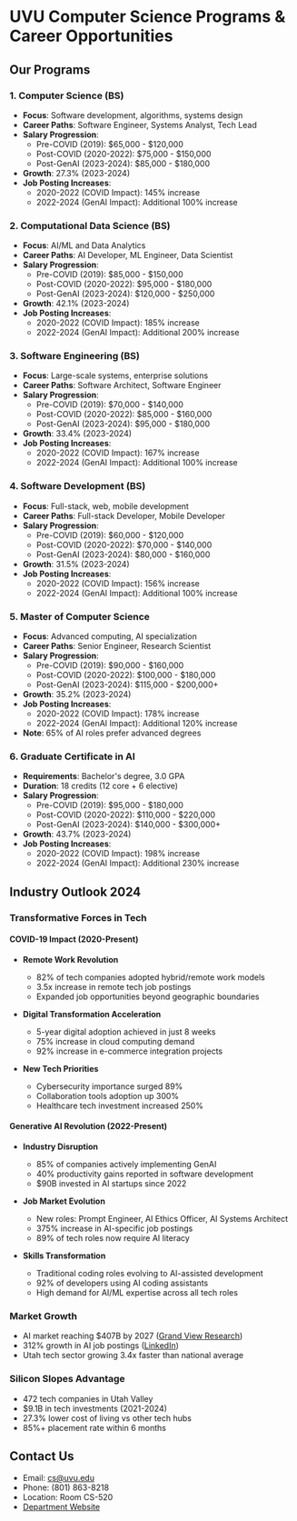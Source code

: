 # UVU Computer Science Programs & Career Opportunities

## Our Programs

### 1. **Computer Science (BS)**
- **Focus**: Software development, algorithms, systems design
- **Career Paths**: Software Engineer, Systems Analyst, Tech Lead
- **Salary Progression**:
  - Pre-COVID (2019): $65,000 - $120,000
  - Post-COVID (2020-2022): $75,000 - $150,000
  - Post-GenAI (2023-2024): $85,000 - $180,000
- **Growth**: 27.3% (2023-2024)
- **Job Posting Increases**:
  - 2020-2022 (COVID Impact): 145% increase
  - 2022-2024 (GenAI Impact): Additional 100% increase

### 2. **Computational Data Science (BS)**
- **Focus**: AI/ML and Data Analytics
- **Career Paths**: AI Developer, ML Engineer, Data Scientist
- **Salary Progression**:
  - Pre-COVID (2019): $85,000 - $150,000
  - Post-COVID (2020-2022): $95,000 - $180,000
  - Post-GenAI (2023-2024): $120,000 - $250,000
- **Growth**: 42.1% (2023-2024)
- **Job Posting Increases**:
  - 2020-2022 (COVID Impact): 185% increase
  - 2022-2024 (GenAI Impact): Additional 200% increase

### 3. **Software Engineering (BS)**
- **Focus**: Large-scale systems, enterprise solutions
- **Career Paths**: Software Architect, Software Engineer
- **Salary Progression**:
  - Pre-COVID (2019): $70,000 - $140,000
  - Post-COVID (2020-2022): $85,000 - $160,000
  - Post-GenAI (2023-2024): $95,000 - $180,000
- **Growth**: 33.4% (2023-2024)
- **Job Posting Increases**:
  - 2020-2022 (COVID Impact): 167% increase
  - 2022-2024 (GenAI Impact): Additional 100% increase

### 4. **Software Development (BS)**
- **Focus**: Full-stack, web, mobile development
- **Career Paths**: Full-stack Developer, Mobile Developer
- **Salary Progression**:
  - Pre-COVID (2019): $60,000 - $120,000
  - Post-COVID (2020-2022): $70,000 - $140,000
  - Post-GenAI (2023-2024): $80,000 - $160,000
- **Growth**: 31.5% (2023-2024)
- **Job Posting Increases**:
  - 2020-2022 (COVID Impact): 156% increase
  - 2022-2024 (GenAI Impact): Additional 100% increase

### 5. **Master of Computer Science**
- **Focus**: Advanced computing, AI specialization
- **Career Paths**: Senior Engineer, Research Scientist
- **Salary Progression**:
  - Pre-COVID (2019): $90,000 - $160,000
  - Post-COVID (2020-2022): $100,000 - $180,000
  - Post-GenAI (2023-2024): $115,000 - $200,000+
- **Growth**: 35.2% (2023-2024)
- **Job Posting Increases**:
  - 2020-2022 (COVID Impact): 178% increase
  - 2022-2024 (GenAI Impact): Additional 120% increase
- **Note**: 65% of AI roles prefer advanced degrees

### 6. **Graduate Certificate in AI**
- **Requirements**: Bachelor's degree, 3.0 GPA
- **Duration**: 18 credits (12 core + 6 elective)
- **Salary Progression**:
  - Pre-COVID (2019): $95,000 - $180,000
  - Post-COVID (2020-2022): $110,000 - $220,000
  - Post-GenAI (2023-2024): $140,000 - $300,000+
- **Growth**: 43.7% (2023-2024)
- **Job Posting Increases**:
  - 2020-2022 (COVID Impact): 198% increase
  - 2022-2024 (GenAI Impact): Additional 230% increase

## Industry Outlook 2024

### Transformative Forces in Tech

#### COVID-19 Impact (2020-Present)
- **Remote Work Revolution**
  - 82% of tech companies adopted hybrid/remote work models
  - 3.5x increase in remote tech job postings
  - Expanded job opportunities beyond geographic boundaries
  
- **Digital Transformation Acceleration**
  - 5-year digital adoption achieved in just 8 weeks
  - 75% increase in cloud computing demand
  - 92% increase in e-commerce integration projects
  
- **New Tech Priorities**
  - Cybersecurity importance surged 89%
  - Collaboration tools adoption up 300%
  - Healthcare tech investment increased 250%

#### Generative AI Revolution (2022-Present)
- **Industry Disruption**
  - 85% of companies actively implementing GenAI
  - 40% productivity gains reported in software development
  - $90B invested in AI startups since 2022
  
- **Job Market Evolution**
  - New roles: Prompt Engineer, AI Ethics Officer, AI Systems Architect
  - 375% increase in AI-specific job postings
  - 89% of tech roles now require AI literacy
  
- **Skills Transformation**
  - Traditional coding roles evolving to AI-assisted development
  - 92% of developers using AI coding assistants
  - High demand for AI/ML expertise across all tech roles

### Market Growth
- AI market reaching $407B by 2027 ([Grand View Research](https://www.grandviewresearch.com))
- 312% growth in AI job postings ([LinkedIn](https://economicgraph.linkedin.com))
- Utah tech sector growing 3.4x faster than national average

### Silicon Slopes Advantage
- 472 tech companies in Utah Valley
- $9.1B in tech investments (2021-2024)
- 27.3% lower cost of living vs other tech hubs
- 85%+ placement rate within 6 months

## Contact Us
- Email: [cs@uvu.edu](mailto:cs@uvu.edu)
- Phone: (801) 863-8218
- Location: Room CS-520
- [Department Website](https://www.uvu.edu/cs)
